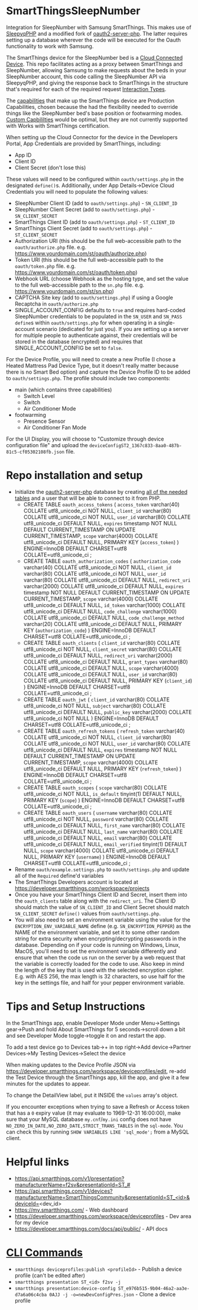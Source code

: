 # SmartThingsSleepNumber
Integration for SleepNumber with Samsung SmartThings. This makes use of [SleepyqPHP](https://github.com/jasonkaruza/SleepyqPHP) and a modified fork of [oauth2-server-php](https://github.com/jasonkaruza/oauth2-server-php). The latter requires setting up a database wherever the code will be executed for the Oauth functionality to work with Samsung.

The SmartThings device for the SleepNumber bed is a [Cloud Connected Device](https://developer.smartthings.com/devices/cloud-connected). This repo facilitates acting as a proxy between SmartThings and SleepNumber, allowing Samsung to make requests about the beds in your SleepNumber account, this code calling the SleepNumber API via SleepyqPHP, and giving the response back to SmartThings in the structure that's required for each of the required request [Interaction Types](https://developer.smartthings.com/docs/devices/cloud-connected/interaction-types/).

The [capabilities](https://developer.smartthings.com/docs/devices/capabilities/capabilities-reference) that make up the SmartThings device are Production Capabilities, chosen because the had the flexibility needed to override things like the SleepNumber bed's base position or footwarming modes. [Custom Capbililties](https://developer.smartthings.com/docs/devices/capabilities/custom-capabilities) would be optimal, but they are not currently supported with Works with SmartThings certification.

When setting up the Cloud Connector for the device in the Developers Portal, App Credentials are provided by SmartThings, including:
- App ID
- Client ID
- Client Secret (don't lose this)

These values will need to be configured within `oauth/settings.php` in the designated `define()`s. Additionally, under App Details->Device Cloud Credentials you will need to populate the following values:
- SleepNumber Client ID (add to `oauth/settings.php`) - `SN_CLIENT_ID`
- SleepNumber Client Secret (add to `oauth/settings.php`) - `SN_CLIENT_SECRET`
- SmartThings Client ID (add to `oauth/settings.php`) - `ST_CLIENT_ID`
- SmartThings Client Secret (add to `oauth/settings.php`) - `ST_CLIENT_SECRET`
- Authorization URI (this should be the full web-accessible path to the `oauth/authorize.php` file. e.g. https://www.yourdomain.com/st/oauth/authorize.php)
- Token URI (this should be the full web-accessible path to the `oauth/token.php` file. e.g. https://www.yourdomain.com/st/oauth/token.php)
- Webhook URL (choose Webhook as the hosting type, and set the value to the full web-accessible path to the `sn.php` file. e.g. https://www.yourdomain.com/st/sn.php)
- CAPTCHA Site key (add to `oauth/settings.php`) if using a Google Recaptcha in `oauth/authorize.php`
- SINGLE_ACCOUNT_CONFIG defaults to `true` and requires hard-coded SleepNumber credentials to be populated in the `SN_USER` and `SN_PASS` `define`s within `oauth/settings.php` for when operating in a single-account scenario (dedicated for just you). If you are setting up a server for multiple people to authenticate against, their credentials will be stored in the database (encrypted) and requires that SINGLE_ACCOUNT_CONFIG be set to `false`.

For the Device Profile, you will need to create a new Profile (I chose a Heated Mattress Pad Device Type, but it doesn't really matter because there is no Smart Bed option) and capture the Device Profile ID to be added to `oauth/settings.php`. The profile should include two components:
- main (which contains three capabilities)
  - Switch Level
  - Switch
  - Air Conditioner Mode
- footwarming
  - Presence Sensor
  - Air Conditioner Fan Mode

For the UI Display, you will choose to "Customize through device configuration file" and upload the `deviceConfigST2_1367c833-8aa0-487b-81c5-cf05302108fb.json` file.

# Repo installation and setup
- Initialize the [oauth2-server-php](https://github.com/jasonkaruza/oauth2-server-php) database by creating [all of the needed tables](https://bshaffer.github.io/oauth2-server-php-docs/cookbook/) and a user that will be able to connect to it from PHP.
  - CREATE TABLE `oauth_access_tokens` (
  `access_token` varchar(40) COLLATE utf8_unicode_ci NOT NULL,
  `client_id` varchar(80) COLLATE utf8_unicode_ci NOT NULL,
  `user_id` varchar(80) COLLATE utf8_unicode_ci DEFAULT NULL,
  `expires` timestamp NOT NULL DEFAULT CURRENT_TIMESTAMP ON UPDATE CURRENT_TIMESTAMP,
  `scope` varchar(4000) COLLATE utf8_unicode_ci DEFAULT NULL,
  PRIMARY KEY (`access_token`)
) ENGINE=InnoDB DEFAULT CHARSET=utf8 COLLATE=utf8_unicode_ci ;
  - CREATE TABLE `oauth_authorization_codes` (
  `authorization_code` varchar(40) COLLATE utf8_unicode_ci NOT NULL,
  `client_id` varchar(80) COLLATE utf8_unicode_ci NOT NULL,
  `user_id` varchar(80) COLLATE utf8_unicode_ci DEFAULT NULL,
  `redirect_uri` varchar(2000) COLLATE utf8_unicode_ci DEFAULT NULL,
  `expires` timestamp NOT NULL DEFAULT CURRENT_TIMESTAMP ON UPDATE CURRENT_TIMESTAMP,
  `scope` varchar(4000) COLLATE utf8_unicode_ci DEFAULT NULL,
  `id_token` varchar(1000) COLLATE utf8_unicode_ci DEFAULT NULL,
  `code_challenge` varchar(1000) COLLATE utf8_unicode_ci DEFAULT NULL,
  `code_challenge_method` varchar(20) COLLATE utf8_unicode_ci DEFAULT NULL,
  PRIMARY KEY (`authorization_code`)
) ENGINE=InnoDB DEFAULT CHARSET=utf8 COLLATE=utf8_unicode_ci ;
  - CREATE TABLE `oauth_clients` (
  `client_id` varchar(80) COLLATE utf8_unicode_ci NOT NULL,
  `client_secret` varchar(80) COLLATE utf8_unicode_ci DEFAULT NULL,
  `redirect_uri` varchar(2000) COLLATE utf8_unicode_ci DEFAULT NULL,
  `grant_types` varchar(80) COLLATE utf8_unicode_ci DEFAULT NULL,
  `scope` varchar(4000) COLLATE utf8_unicode_ci DEFAULT NULL,
  `user_id` varchar(80) COLLATE utf8_unicode_ci DEFAULT NULL,
  PRIMARY KEY (`client_id`)
) ENGINE=InnoDB DEFAULT CHARSET=utf8 COLLATE=utf8_unicode_ci ;
  - CREATE TABLE `oauth_jwt` (
  `client_id` varchar(80) COLLATE utf8_unicode_ci NOT NULL,
  `subject` varchar(80) COLLATE utf8_unicode_ci DEFAULT NULL,
  `public_key` varchar(2000) COLLATE utf8_unicode_ci NOT NULL
) ENGINE=InnoDB DEFAULT CHARSET=utf8 COLLATE=utf8_unicode_ci ;
  - CREATE TABLE `oauth_refresh_tokens` (
  `refresh_token` varchar(40) COLLATE utf8_unicode_ci NOT NULL,
  `client_id` varchar(80) COLLATE utf8_unicode_ci NOT NULL,
  `user_id` varchar(80) COLLATE utf8_unicode_ci DEFAULT NULL,
  `expires` timestamp NOT NULL DEFAULT CURRENT_TIMESTAMP ON UPDATE CURRENT_TIMESTAMP,
  `scope` varchar(4000) COLLATE utf8_unicode_ci DEFAULT NULL,
  PRIMARY KEY (`refresh_token`)
) ENGINE=InnoDB DEFAULT CHARSET=utf8 COLLATE=utf8_unicode_ci ;
  - CREATE TABLE `oauth_scopes` (
  `scope` varchar(80) COLLATE utf8_unicode_ci NOT NULL,
  `is_default` tinyint(1) DEFAULT NULL,
  PRIMARY KEY (`scope`)
) ENGINE=InnoDB DEFAULT CHARSET=utf8 COLLATE=utf8_unicode_ci ;
  - CREATE TABLE `oauth_users` (
  `username` varchar(80) COLLATE utf8_unicode_ci NOT NULL,
  `password` varchar(80) COLLATE utf8_unicode_ci DEFAULT NULL,
  `first_name` varchar(80) COLLATE utf8_unicode_ci DEFAULT NULL,
  `last_name` varchar(80) COLLATE utf8_unicode_ci DEFAULT NULL,
  `email` varchar(80) COLLATE utf8_unicode_ci DEFAULT NULL,
  `email_verified` tinyint(1) DEFAULT NULL,
  `scope` varchar(4000) COLLATE utf8_unicode_ci DEFAULT NULL,
  PRIMARY KEY (`username`)
) ENGINE=InnoDB DEFAULT CHARSET=utf8 COLLATE=utf8_unicode_ci ;
- Rename `oauth/example.settings.php` to `oauth/settings.php` and update all of the `Required` define'd variables
- The SmartThings Developers account is located at https://developer.smartthings.com/workspace/projects
- Once you have your SmartThings Client ID and Secret, insert them into the `oauth_clients` table along with the `redirect_uri`. The Client ID should match the value of `SN_CLIENT_ID` and Client Secret should match `SN_CLIENT_SECRET` `define()` values from `oauth/settings.php`.
- You will also need to set an environment variable using the value for the `ENCRYPTION_ENV_VARIABLE_NAME` define (e.g. `SN_ENCRYPTION_PEPPER`) as the NAME of the environment variable, and set it to some other random string for extra security when encrypting/decrypting passwords in the database. Depending on if your code is running on Windows, Linux, MacOS, you'll need to set the environment variable differently and ensure that when the code us run on the server by a web request that the variable is correctly loaded for the code to use. Also keep in mind the length of the key that is used with the selected encryption cipher. E.g. with AES 256, the max length is 32 characters, so use half for the key in the settings file, and half for your pepper environment variable.

# Tips and Setup Instructions
In the SmartThings app, enable Developer Mode under Menu->Settings gear->Push and hold About SmartThings for 5 seconds->scroll down a bit and see Developer Mode toggle->toggle it on and restart the app.

To add a test device go to Devices tab->+ in top right->Add device->Partner Devices->My Testing Devices->Select the device

When making updates to the Device Profile JSON via https://developer.smartthings.com/workspace/deviceprofiles/edit, re-add the Test Device through the SmartThings app, kill the app, and give it a few minutes for the updates to appear.

To change the DetailView label, put it INSIDE the `values` array's object.

If you encounter exceptions when trying to save a Refresh or Access token that has a `0` expiry value (it may evaluate to 1969-12-31 16:00:00), make sure that your MySQL database `my.cnf`/`my.ini` config does not have `NO_ZERO_IN_DATE,NO_ZERO_DATE,STRICT_TRANS_TABLES` in the `sql-mode`. You can check this by running `SHOW VARIABLES LIKE 'sql_mode';` from a MySQL client.

# Helpful links
- https://api.smartthings.com/v1/presentation?manufacturerName=f2sv&presentationId=ST_#
- https://api.smartthings.com/v1/devices?manufacturerName=SmartThingsCommunity&presentationId=ST_<id>&deviceId=<dev_id>
- https://my.smartthings.com/ - Web dashboard
- https://developer.smartthings.com/workspace/deviceprofiles - Dev area for my device
- https://developer.smartthings.com/docs/api/public/ - API docs

# [CLI Commands](https://github.com/SmartThingsCommunity/smartthings-cli?tab=readme-ov-file#smartthings-deviceprofiles-id)
- `smartthings deviceprofiles:publish <profileId>` - Publish a device profile (can't be edited after)
- `smartthings presentation ST_<id> f2sv -j`
- `smartthings presentation:device-config ST_e976b515-9b04-46a2-aa3e-d7a6a06c4cba 0AJJ -j -o=newDevConfigPres.json` - Clone a device profile